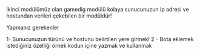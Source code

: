 İkinci modülümüz olan gamedig modülü kolaya sunucunuzun ip adresi ve hostundan verileri çekebilen bir modüldür!

Yapmanız gerekenler 

1- Sunucunuzun türünü ve hostunu belirtilen yere girmek!
2 - Bota eklemek istediğiniz özelliği örnek kodun içine yazmak ve kullanmak